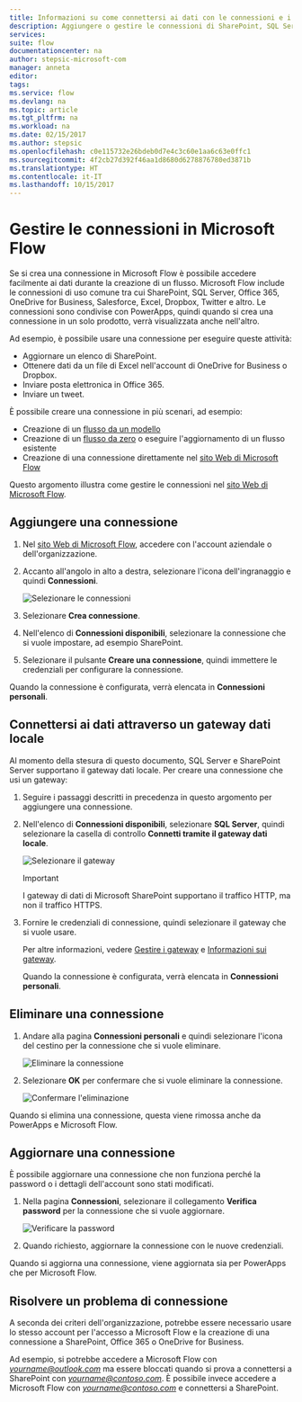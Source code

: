 ```yaml
---
title: Informazioni su come connettersi ai dati con le connessioni e i gateway dati locali | Microsoft Docs
description: Aggiungere o gestire le connessioni di SharePoint, SQL Server, OneDrive for Business, Salesforce, Office 365, OneDrive, Dropbox, Twitter, Google Drive e altro
services: 
suite: flow
documentationcenter: na
author: stepsic-microsoft-com
manager: anneta
editor: 
tags: 
ms.service: flow
ms.devlang: na
ms.topic: article
ms.tgt_pltfrm: na
ms.workload: na
ms.date: 02/15/2017
ms.author: stepsic
ms.openlocfilehash: c0e115732e26bdeb0d7e4c3c60e1aa6c63e0ffc1
ms.sourcegitcommit: 4f2cb27d392f46aa1d8680d6278876780ed3871b
ms.translationtype: HT
ms.contentlocale: it-IT
ms.lasthandoff: 10/15/2017
---
```

# <a name="manage-connections-in-microsoft-flow"></a>Gestire le connessioni in Microsoft Flow
Se si crea una connessione in Microsoft Flow è possibile accedere facilmente ai dati durante la creazione di un flusso. Microsoft Flow include le connessioni di uso comune tra cui SharePoint, SQL Server, Office 365, OneDrive for Business, Salesforce, Excel, Dropbox, Twitter e altro. Le connessioni sono condivise con PowerApps, quindi quando si crea una connessione in un solo prodotto, verrà visualizzata anche nell'altro.

Ad esempio, è possibile usare una connessione per eseguire queste attività:

* Aggiornare un elenco di SharePoint.
* Ottenere dati da un file di Excel nell'account di OneDrive for Business o Dropbox.
* Inviare posta elettronica in Office 365.
* Inviare un tweet.

È possibile creare una connessione in più scenari, ad esempio:

* Creazione di un [flusso da un modello](get-started-logic-template.md)
* Creazione di un [flusso da zero](get-started-logic-flow.md) o eseguire l'aggiornamento di un flusso esistente
* Creazione di una connessione direttamente nel [sito Web di Microsoft Flow][1]

Questo argomento illustra come gestire le connessioni nel [sito Web di Microsoft Flow][1].

## <a name="add-a-connection"></a>Aggiungere una connessione
1. Nel [sito Web di Microsoft Flow][1], accedere con l'account aziendale o dell'organizzazione.
2. Accanto all'angolo in alto a destra, selezionare l'icona dell'ingranaggio e quindi **Connessioni**.
   
    ![Selezionare le connessioni](./media/add-manage-connections/connections-menu.png)
3. Selezionare **Crea connessione**.
4. Nell'elenco di **Connessioni disponibili**, selezionare la connessione che si vuole impostare, ad esempio SharePoint.
5. Selezionare il pulsante **Creare una connessione**, quindi immettere le credenziali per configurare la connessione.

Quando la connessione è configurata, verrà elencata in **Connessioni personali**.

## <a name="connect-to-your-data-through-an-on-premises-data-gateway"></a>Connettersi ai dati attraverso un gateway dati locale
Al momento della stesura di questo documento, SQL Server e SharePoint Server supportano il gateway dati locale. Per creare una connessione che usi un gateway:

1. Seguire i passaggi descritti in precedenza in questo argomento per aggiungere una connessione.
2. Nell'elenco di **Connessioni disponibili**, selezionare **SQL Server**, quindi selezionare la casella di controllo **Connetti tramite il gateway dati locale**.
   
    ![Selezionare il gateway](./media/add-manage-connections/select-gateway.png)
   
   > [!IMPORTANT]
   > I gateway di dati di Microsoft SharePoint supportano il traffico HTTP, ma non il traffico HTTPS.
   > 
   > 
3. Fornire le credenziali di connessione, quindi selezionare il gateway che si vuole usare.
   
    Per altre informazioni, vedere [Gestire i gateway](gateway-manage.md) e [Informazioni sui gateway](gateway-reference.md).
   
    Quando la connessione è configurata, verrà elencata in **Connessioni personali**.

## <a name="delete-a-connection"></a>Eliminare una connessione
1. Andare alla pagina **Connessioni personali** e quindi selezionare l'icona del cestino per la connessione che si vuole eliminare.
   
    ![Eliminare la connessione](./media/add-manage-connections/delete-connection.png)
2. Selezionare **OK** per confermare che si vuole eliminare la connessione.
   
    ![Confermare l'eliminazione](./media/add-manage-connections/delete-confirmation.png)

Quando si elimina una connessione, questa viene rimossa anche da PowerApps e Microsoft Flow.

## <a name="update-a-connection"></a>Aggiornare una connessione
È possibile aggiornare una connessione che non funziona perché la password o i dettagli dell'account sono stati modificati.

1. Nella pagina **Connessioni**, selezionare il collegamento **Verifica password** per la connessione che si vuole aggiornare.
   
    ![Verificare la password](./media/add-manage-connections/verify-password.png)
2. Quando richiesto, aggiornare la connessione con le nuove credenziali.

Quando si aggiorna una connessione, viene aggiornata sia per PowerApps che per Microsoft Flow.

## <a name="troubleshoot-a-connection"></a>Risolvere un problema di connessione
A seconda dei criteri dell'organizzazione, potrebbe essere necessario usare lo stesso account per l'accesso a Microsoft Flow e la creazione di una connessione a SharePoint, Office 365 o OneDrive for Business.

Ad esempio, si potrebbe accedere a Microsoft Flow con *yourname@outlook.com* ma essere bloccati quando si prova a connettersi a SharePoint con *yourname@contoso.com*. È possibile invece accedere a Microsoft Flow con *yourname@contoso.com* e connettersi a SharePoint.

<!--Reference links in article-->
[1]: https://flow.microsoft.com
